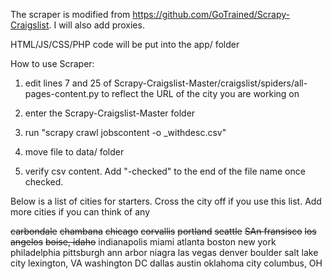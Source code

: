 The scraper is modified from https://github.com/GoTrained/Scrapy-Craigslist. I will also add proxies.

HTML/JS/CSS/PHP code will be put into the app/ folder 

How to use Scraper:

1. edit lines 7 and 25 of Scrapy-Craigslist-Master/craigslist/spiders/all-pages-content.py to reflect the URL of the city you are working on 

2. enter the Scrapy-Craigslist-Master folder

3. run "scrapy crawl jobscontent -o <cityname>_withdesc.csv"
  
4. move file to data/ folder

5. verify csv content. Add "-checked" to the end of the file name once checked.

Below is a list of cities for starters. Cross the city off if you use this list. Add more cities if you can think of any

~~carbondale~~
~~chambana~~
~~chicago~~
~~corvallis~~
~~portland~~
~~seattle~~
~~SAn fransisco~~
~~los angelos~~
~~boise, idaho~~
indianapolis
miami
atlanta
boston
new york
philadelphia
pittsburgh
ann arbor
niagra
las vegas
denver
boulder
salt lake city
lexington, VA
washington DC
dallas
austin
oklahoma city
columbus, OH

